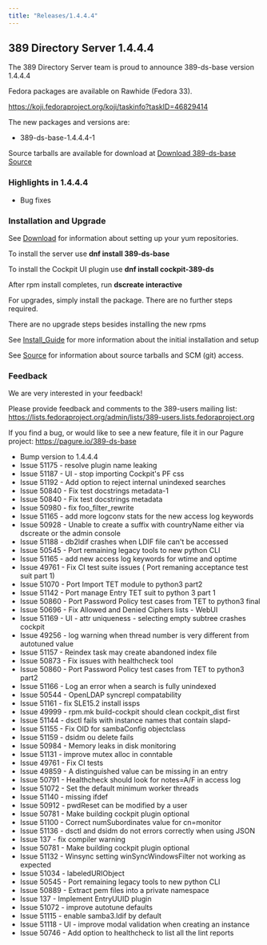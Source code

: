 ```yaml
---
title: "Releases/1.4.4.4"
---
```


389 Directory Server 1.4.4.4
-----------------------------

The 389 Directory Server team is proud to announce 389-ds-base version 1.4.4.4

Fedora packages are available on Rawhide (Fedora 33).

<https://koji.fedoraproject.org/koji/taskinfo?taskID=46829414>

The new packages and versions are:

- 389-ds-base-1.4.4.4-1

Source tarballs are available for download at [Download 389-ds-base Source](https://releases.pagure.org/389-ds-base/389-ds-base-1.4.4.4.tar.bz2)

### Highlights in 1.4.4.4

- Bug fixes

### Installation and Upgrade 

See [Download](../download.html) for information about setting up your yum repositories.

To install the server use **dnf install 389-ds-base**

To install the Cockpit UI plugin use **dnf install cockpit-389-ds**

After rpm install completes, run **dscreate interactive**

For upgrades, simply install the package.  There are no further steps required.

There are no upgrade steps besides installing the new rpms 

See [Install\_Guide](../howto/howto-install-389.html) for more information about the initial installation and setup

See [Source](../development/source.html) for information about source tarballs and SCM (git) access.

### Feedback

We are very interested in your feedback!

Please provide feedback and comments to the 389-users mailing list: <https://lists.fedoraproject.org/admin/lists/389-users.lists.fedoraproject.org>

If you find a bug, or would like to see a new feature, file it in our Pagure project: <https://pagure.io/389-ds-base>

- Bump version to 1.4.4.4
- Issue 51175 - resolve plugin name leaking
- Issue 51187 - UI - stop importing Cockpit's PF css
- Issue 51192 - Add option to reject internal unindexed searches
- Issue 50840 - Fix test docstrings metadata-1
- Issue 50840 - Fix test docstrings metadata
- Issue 50980 - fix foo_filter_rewrite
- Issue 51165 - add more logconv stats for the new access log keywords
- Issue 50928 - Unable to create a suffix with countryName either via dscreate or the admin console
- Issue 51188 - db2ldif crashes when LDIF file can't be accessed
- Issue 50545 - Port remaining legacy tools to new python CLI
- Issue 51165 - add new access log keywords for wtime and optime
- Issue 49761 - Fix CI test suite issues ( Port remaning acceptance test suit part 1)
- Issue 51070 - Port Import TET module to python3 part2
- Issue 51142 - Port manage Entry TET suit to python 3 part 1
- Issue 50860 - Port Password Policy test cases from TET to python3 final
- Issue 50696 - Fix Allowed and Denied Ciphers lists - WebUI
- Issue 51169 - UI - attr uniqueness - selecting empty subtree crashes cockpit
- Issue 49256 - log warning when thread number is very different from autotuned value
- Issue 51157 - Reindex task may create abandoned index file
- Issue 50873 - Fix issues with healthcheck tool
- Issue 50860 - Port Password Policy test cases from TET to python3 part2
- Issue 51166 - Log an error when a search is fully unindexed
- Issue 50544 - OpenLDAP syncrepl compatability
- Issue 51161 - fix SLE15.2 install issps
- Issue 49999 - rpm.mk build-cockpit should clean cockpit_dist first
- Issue 51144 - dsctl fails with instance names that contain slapd-
- Issue 51155 - Fix OID for sambaConfig objectclass
- Issue 51159 - dsidm ou delete fails
- Issue 50984 - Memory leaks in disk monitoring
- Issue 51131 - improve mutex alloc in conntable
- Issue 49761 - Fix CI tests
- Issue 49859 - A distinguished value can be missing in an entry
- Issue 50791 - Healthcheck should look for notes=A/F in access log
- Issue 51072 - Set the default minimum worker threads
- Issue 51140 - missing ifdef
- Issue 50912 - pwdReset can be modified by a user
- Issue 50781 - Make building cockpit plugin optional
- Issue 51100 - Correct numSubordinates value for cn=monitor
- Issue 51136 - dsctl and dsidm do not errors correctly when using JSON
- Issue 137 - fix compiler warning
- Issue 50781 - Make building cockpit plugin optional
- Issue 51132 - Winsync setting winSyncWindowsFilter not working as expected
- Issue 51034 - labeledURIObject
- Issue 50545 - Port remaining legacy tools to new python CLI
- Issue 50889 - Extract pem files into a private namespace
- Issue 137 - Implement EntryUUID plugin
- Issue 51072 - improve autotune defaults
- Issue 51115 - enable samba3.ldif by default
- Issue 51118 - UI - improve modal validation when creating an instance
- Issue 50746 - Add option to healthcheck to list all the lint reports


